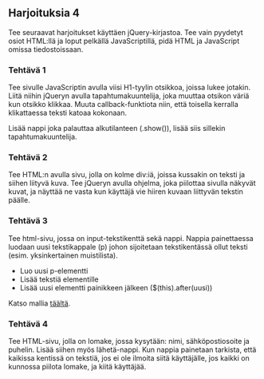## Harjoituksia 4

Tee seuraavat harjoitukset käyttäen jQuery-kirjastoa. Tee vain pyydetyt osiot HTML:llä ja loput pelkällä JavaScriptillä, pidä HTML ja JavaScript omissa tiedostoissaan.

### Tehtävä 1

Tee sivulle JavaScriptin avulla viisi H1-tyylin otsikkoa, joissa lukee jotakin. Liitä niihin jQueryn avulla tapahtumakuuntelija, joka muuttaa otsikon väriä kun otsikko klikkaa. Muuta callback-funktiota niin, että toisella kerralla klikattaessa teksti katoaa kokonaan.

Lisää nappi joka palauttaa alkutilanteen (.show()), lisää siis sillekin tapahtumakuuntelija.

### Tehtävä 2

Tee HTML:n avulla sivu, jolla on kolme div:iä, joissa kussakin on teksti ja siihen liityvä kuva. Tee jQueryn avulla ohjelma, joka piilottaa sivulla näkyvät kuvat, ja näyttää ne vasta kun käyttäjä vie hiiren kuvaan liittyvän tekstin päälle.

### Tehtävä 3

Tee html-sivu, jossa on input-tekstikenttä sekä nappi. Nappia painettaessa luodaan uusi tekstikappale (p) johon sijoitetaan tekstikentässä ollut teksti (esim. yksinkertainen muistilista).

- Luo uusi p-elementti
- Lisää tekstiä elementille
- Lisää uusi elementti painikkeen jälkeen ($(this).after(uusi))

Katso mallia [täältä](http://www.w3schools.com/jquery/jquery_dom_add.asp).

### Tehtävä 4

Tee HTML-sivu, jolla on lomake, jossa kysytään: nimi, sähköpostiosoite ja puhelin. Lisää siihen myös lähetä-nappi. Kun nappia painetaan tarkista, että kaikissa kentissä on tekstiä, jos ei ole ilmoita siitä käyttäjälle, jos kaikki on kunnossa piilota lomake, ja kiitä käyttäjää.
